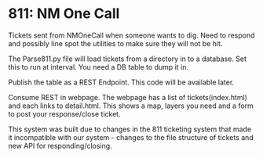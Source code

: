 # 811: NM One Call

Tickets sent from NMOneCall when someone wants to dig. Need to respond and possibly line spot the utilities to make sure they will not be hit.

The Parse811.py file will load tickets from a directory in to a database. Set this to run at interval.
You need a DB table to dump it in.

Publish the table as a REST Endpoint. This code will be available later.

Consume REST in webpage. The webpage has a list of tickets(index.html) and each links to detail.html. This shows a map, layers you need and a form to post your response/close ticket.

This system was built due to changes in the 811 ticketing system that made it incompatible with our system - changes to the file structure of tickets and new API for responding/closing.

